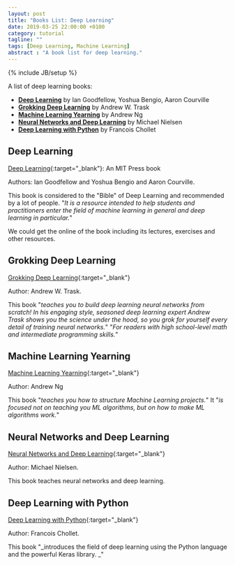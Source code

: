 ```yaml
---
layout: post
title: "Books List: Deep Learning"
date: 2019-03-25 22:00:00 +0100
category: tutorial
tagline: ""
tags: [Deep Learning, Machine Learning]
abstract : "A book list for deep learning."
---
```

{% include JB/setup %}


A list of deep learning books:

* [__Deep Learning__](#deep-learning) by Ian Goodfellow, Yoshua Bengio, Aaron Courville
* [__Grokking Deep Learning__](#grokking-deep-learning) by Andrew W. Trask
* [__Machine Learning Yearning__](#machine-learning-yearning) by Andrew Ng
* [__Neural Networks and Deep Learning__](#neural-networks-and-deep-learning) by Michael Nielsen
* [__Deep Learning with Python__](#deep-learning-with-python) by Francois Chollet


## Deep Learning

[Deep Learning](https://www.deeplearningbook.org/){:target="_blank"}: An MIT Press book

Authors: Ian Goodfellow and Yoshua Bengio and Aaron Courville.

This book is considered to the "Bible" of Deep Learning and recommended by a lot of people.
"_It is a resource intended to help students and practitioners enter the field of machine learning in general and deep learning in particular._"

We could get the online of the book including its lectures, exercises and other resources.


## Grokking Deep Learning

[Grokking Deep Learning](https://www.manning.com/books/grokking-deep-learning?a_aid=grokkingdl&a_bid=32715258){:target="_blank"}

Author: Andrew W. Trask.

This book "_teaches you to build deep learning neural networks from scratch! In his engaging style, seasoned deep learning expert Andrew Trask shows you the science under the hood, so you grok for yourself every detail of training neural networks._"
"_For readers with high school-level math and intermediate programming skills._"


## Machine Learning Yearning

[Machine Learning Yearning](https://www.deeplearning.ai/machine-learning-yearning/){:target="_blank"}

Author: Andrew Ng

This book "_teaches you how to structure Machine Learning projects._"
It "_is focused not on teaching you ML algorithms, but on how to make ML algorithms work._"


## Neural Networks and Deep Learning

[Neural Networks and Deep Learning](http://neuralnetworksanddeeplearning.com/index.html){:target="_blank"}

Author: Michael Nielsen.

This book teaches neural networks and deep learning.


## Deep Learning with Python

[Deep Learning with Python](https://www.manning.com/books/deep-learning-with-python){:target="_blank"}

Author: Francois Chollet.

This book "_introduces the field of deep learning using the Python language and the powerful Keras library. _"

